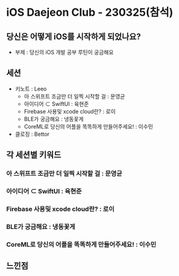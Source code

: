 # iOS Daejeon Club - 230325(참석)

## 당신은 어떻게 iOS를 시작하게 되었나요?

- 부제 : 당신의 iOS 개발 공부 루틴이 궁금해요


## 세션

- 키노트 : Leeo
  - 아 스위프트 조금만 더 일찍 시작할 걸 : 문영균 
  - 아이디어 ⊂ SwiftUI : 육현준
  - Firebase 사용및 xcode cloud란? : 로이
  - BLE가 궁금해요 : 냉동꽃게
  - CoreML로 당신의 어플을 똑똑하게 만들어주세요! : 이수민
- 클로징 : Bettor


## 각 세션별 키워드 

### 아 스위프트 조금만 더 일찍 시작할 걸 : 문영균 
### 아이디어 ⊂ SwiftUI : 육현준
### Firebase 사용및 xcode cloud란? : 로이
### BLE가 궁금해요 : 냉동꽃게
### CoreML로 당신의 어플을 똑똑하게 만들어주세요! : 이수민

## 느낀점
